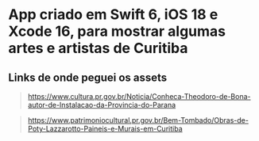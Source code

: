 # App criado em Swift 6, iOS 18 e Xcode 16, para mostrar algumas artes e artistas de Curitiba

## Links de onde peguei os assets
> https://www.cultura.pr.gov.br/Noticia/Conheca-Theodoro-de-Bona-autor-de-Instalacao-da-Provincia-do-Parana

> https://www.patrimoniocultural.pr.gov.br/Bem-Tombado/Obras-de-Poty-Lazzarotto-Paineis-e-Murais-em-Curitiba
